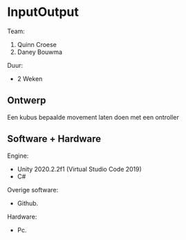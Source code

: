 # InputOutput

Team:
1. Quinn Croese
2. Daney Bouwma

Duur:
 - 2 Weken
 
## Ontwerp
Een kubus bepaalde movement laten doen met een ontroller

## Software + Hardware
Engine:
- Unity 2020.2.2f1 (Virtual Studio Code 2019)
- C#

Overige software:
- Github.

Hardware:
- Pc.
